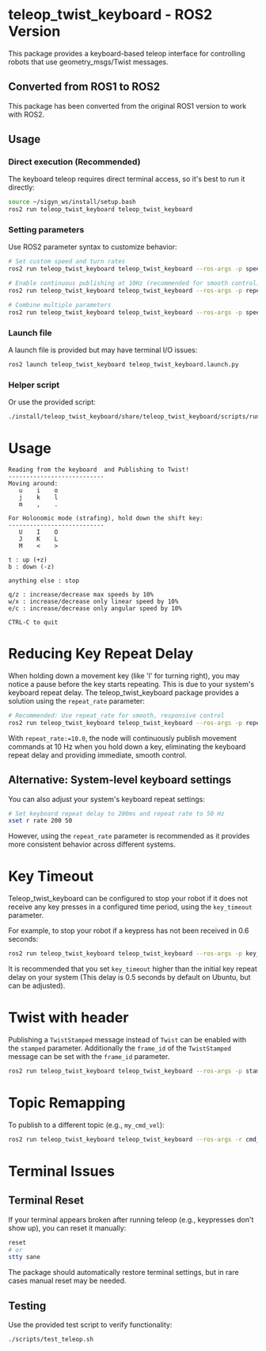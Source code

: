 # teleop_twist_keyboard - ROS2 Version

This package provides a keyboard-based teleop interface for controlling robots that use geometry_msgs/Twist messages.

## Converted from ROS1 to ROS2

This package has been converted from the original ROS1 version to work with ROS2.

## Usage

### Direct execution (Recommended)
The keyboard teleop requires direct terminal access, so it's best to run it directly:

```bash
source ~/sigyn_ws/install/setup.bash
ros2 run teleop_twist_keyboard teleop_twist_keyboard
```

### Setting parameters
Use ROS2 parameter syntax to customize behavior:

```bash
# Set custom speed and turn rates
ros2 run teleop_twist_keyboard teleop_twist_keyboard --ros-args -p speed:=0.25 -p turn:=0.3

# Enable continuous publishing at 10Hz (recommended for smooth control)
ros2 run teleop_twist_keyboard teleop_twist_keyboard --ros-args -p repeat_rate:=10.0

# Combine multiple parameters
ros2 run teleop_twist_keyboard teleop_twist_keyboard --ros-args -p speed:=0.25 -p turn:=0.3 -p repeat_rate:=10.0 -p key_timeout:=0.6
```

### Launch file
A launch file is provided but may have terminal I/O issues:
```bash
ros2 launch teleop_twist_keyboard teleop_twist_keyboard.launch.py
```

### Helper script
Or use the provided script:
```bash
./install/teleop_twist_keyboard/share/teleop_twist_keyboard/scripts/run_teleop.sh
```

# Usage
```
Reading from the keyboard  and Publishing to Twist!
---------------------------
Moving around:
   u    i    o
   j    k    l
   m    ,    .

For Holonomic mode (strafing), hold down the shift key:
---------------------------
   U    I    O
   J    K    L
   M    <    >

t : up (+z)
b : down (-z)

anything else : stop

q/z : increase/decrease max speeds by 10%
w/x : increase/decrease only linear speed by 10%
e/c : increase/decrease only angular speed by 10%

CTRL-C to quit
```

# Reducing Key Repeat Delay

When holding down a movement key (like 'l' for turning right), you may notice a pause before the key starts repeating. This is due to your system's keyboard repeat delay. The teleop_twist_keyboard package provides a solution using the `repeat_rate` parameter:

```bash
# Recommended: Use repeat_rate for smooth, responsive control
ros2 run teleop_twist_keyboard teleop_twist_keyboard --ros-args -p repeat_rate:=10.0
```

With `repeat_rate:=10.0`, the node will continuously publish movement commands at 10 Hz when you hold down a key, eliminating the keyboard repeat delay and providing immediate, smooth control.

## Alternative: System-level keyboard settings

You can also adjust your system's keyboard repeat settings:
```bash
# Set keyboard repeat delay to 200ms and repeat rate to 50 Hz
xset r rate 200 50
```

However, using the `repeat_rate` parameter is recommended as it provides more consistent behavior across different systems.

# Key Timeout

Teleop_twist_keyboard can be configured to stop your robot if it does not receive any key presses in a configured time period, using the `key_timeout` parameter.

For example, to stop your robot if a keypress has not been received in 0.6 seconds:
```bash
ros2 run teleop_twist_keyboard teleop_twist_keyboard --ros-args -p key_timeout:=0.6
```

It is recommended that you set `key_timeout` higher than the initial key repeat delay on your system (This delay is 0.5 seconds by default on Ubuntu, but can be adjusted).

# Twist with header
Publishing a `TwistStamped` message instead of `Twist` can be enabled with the `stamped` parameter. Additionally the `frame_id` of the `TwistStamped` message can be set with the `frame_id` parameter.
```bash
ros2 run teleop_twist_keyboard teleop_twist_keyboard --ros-args -p stamped:=true -p frame_id:=base_link
```

# Topic Remapping
To publish to a different topic (e.g., `my_cmd_vel`):
```bash
ros2 run teleop_twist_keyboard teleop_twist_keyboard --ros-args -r cmd_vel:=my_cmd_vel
```

# Terminal Issues

## Terminal Reset
If your terminal appears broken after running teleop (e.g., keypresses don't show up), you can reset it manually:
```bash
reset
# or
stty sane
```

The package should automatically restore terminal settings, but in rare cases manual reset may be needed.

## Testing
Use the provided test script to verify functionality:
```bash
./scripts/test_teleop.sh
```